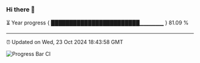 ### Hi there 👋

⏳ Year progress { ████████████████████████▁▁▁▁▁▁ } 81.09 %

---

⏰ Updated on Wed, 23 Oct 2024 18:43:58 GMT

![Progress Bar CI](https://github.com/IshwaranRudhara/GIT-ACTION/workflows/Progress%20Bar%20CI/badge.svg)
